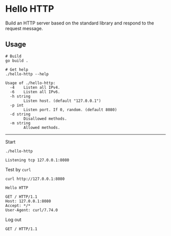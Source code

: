 # Hello HTTP

Build an HTTP server based on the standard library and respond to the request message.

## Usage

```shell
# Build
go build .

# Get help
./hello-http --help
```

```text
Usage of ./hello-http:
  -4    Listen all IPv4.
  -6    Listen all IPv6.
  -h string
        Listen host. (default "127.0.0.1")
  -p int
        Listen port. If 0, random. (default 8080)
  -d string
        Disallowed methods.
  -m string
        Allowed methods.
```

--------

Start

```shell
./hello-http
```

```text
Listening tcp 127.0.0.1:8080
```

Test by `curl`

```shell
curl http://127.0.0.1:8080
```

```text
Hello HTTP

GET / HTTP/1.1
Host: 127.0.0.1:8080
Accept: */*
User-Agent: curl/7.74.0
```

Log out

```text
GET / HTTP/1.1
```
